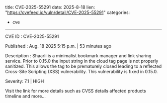  
title: CVE-2025-55291
date: 2025-8-18
lien: "https://cvefeed.io/vuln/detail/CVE-2025-55291"
categories:
  - cve
---

CVE ID : CVE-2025-55291

Published :  Aug. 18
2025
5:15 p.m. | 53 minutes ago

Description : Shaarli is a minimalist bookmark manager and link sharing service. Prior to 0.15.0
the input string in the cloud tag page is not properly sanitized. This allows the  tag to be prematurely closed
leading to a reflected Cross-Site Scripting (XSS) vulnerability. This vulnerability is fixed in 0.15.0.

Severity: 7.1 | HIGH

Visit the link for more details
such as CVSS details
affected products
timeline
and more...

